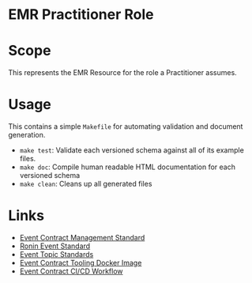 # EMR Practitioner Role

# Scope
This represents the EMR Resource for the role a Practitioner assumes. 

# Usage
This contains a simple `Makefile` for automating validation and document generation.  
- `make test`: Validate each versioned schema against all of its example files.
- `make doc`: Compile human readable HTML documentation for each versioned schema
- `make clean`: Cleans up all generated files

# Links
- [Event Contract Management Standard](https://projectronin.atlassian.net/wiki/spaces/ENG/pages/1797521454/Event+Contract+Management+Standard)
- [Ronin Event Standard](https://projectronin.atlassian.net/wiki/spaces/ENG/pages/1748041738/Ronin+Event+Standard)
- [Event Topic Standards](https://projectronin.atlassian.net/wiki/spaces/ENG/pages/1765998701/Event+Topic+Standards)
- [Event Contract Tooling Docker Image](https://github.com/projectronin/ronin-contract-event-tooling)
- [Event Contract CI/CD Workflow](https://github.com/projectronin/github/blob/event_contract_cicd/.github/workflows/event_contract_cicd.yaml)

